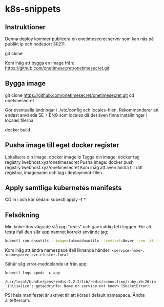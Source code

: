 # k8s-snippets

## Instruktioner
Denna deploy kommer publicera en onetimesecret server som kan nås på publikt ip och nodeport 30211.

git clone <detta repo>

Kom ihåg att bygga en image från: https://github.com/onetimesecret/onetimesecret.git

## Bygga image
git clone https://github.com/onetimesecret/onetimesecret.git
cd onetimesecret

Gör eventuella ändringar i ./etc/config och locales-filen. Rekommenderar att endast använda SE + ENG som locales då det även finns inställningar i locales filerna.

docker build .

## Pusha image till eget docker register
Lokalisera din image: docker image ls
Tagga din image: docker tag <imagename> registry.1webhost.xyz/onetimesecret 
Pusha image: docker push registry.1webhost.xyz/onetimesecret
Kom ihåg att även ändra till rätt registrar, imagenamn och tag i deployment-filen.


## Apply samtliga kubernetes manifests
CD in i <detta repo> och kör sedan:
kubectl apply -f *

## Felsökning
Min kube-dns vägrade slå upp "redis" och gav luddig fel i loggen. För att testa ifall den slår upp namnet korrekt använde jag:
```bash
kubectl run dnsutils --image=tutum/dnsutils --restart=Never --rm -it -- nslookup onetimesecret-service.default.svc.cluster.local
```
Kom ihåg att ändra namespace ifall liknande händer: ```<service-name>.<namespace>.svc.cluster.local```

Såhär såg error-meddelande ut från app:
```bash
kubectl logs <pod> -c app
```
```/usr/local/bundle/gems/redis-2.2.2/lib/redis/connection/ruby.rb:26:in `initialize': getaddrinfo: Name or service not known (SocketError)```

PS! hela manifestet är skrivet till att köras i default namespace. Ändra allteftersom.

